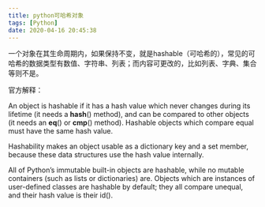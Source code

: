 ```yaml
---
title: python可哈希对象
tags: [Python]
date: 2020-04-16 20:45:38
---
```


一个对象在其生命周期内，如果保持不变，就是hashable（可哈希的），常见的可哈希的数据类型有数值、字符串、列表；而内容可更改的，比如列表、字典、集合等则不是。

<!-- more -->

官方解释：

An object is hashable if it has a hash value which never changes during its lifetime (it needs a __hash__() method), and can be compared to other objects (it needs an __eq__() or __cmp__() method). Hashable objects which compare equal must have the same hash value.

Hashability makes an object usable as a dictionary key and a set member, because these data structures use the hash value internally.

All of Python’s immutable built-in objects are hashable, while no mutable containers (such as lists or dictionaries) are. Objects which are instances of user-defined classes are hashable by default; they all compare unequal, and their hash value is their id().
